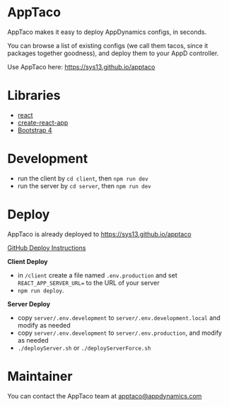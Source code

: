 # AppTaco

AppTaco makes it easy to deploy AppDynamics configs, in seconds.

You can browse a list of existing configs (we call them tacos, since it packages together goodness), and deploy them to your AppD controller.

Use AppTaco here: https://sys13.github.io/apptaco

# Libraries

- [react](https://reactjs.org/)
- [create-react-app](https://github.com/facebookincubator/create-react-app/blob/master/packages/react-scripts/template/README.md)
- [Bootstrap 4](http://getbootstrap.com/)

# Development

- run the client by `cd client`, then `npm run dev`
- run the server by `cd server`, then `npm run dev`

# Deploy

AppTaco is already deployed to https://sys13.github.io/apptaco

[GitHub Deploy Instructions](https://github.com/facebook/create-react-app/blob/master/packages/react-scripts/template/README.md#github-pages)

**Client Deploy**

- in `/client` create a file named `.env.production` and set `REACT_APP_SERVER_URL=` to the URL of your server
- `npm run deploy`.

**Server Deploy**

- copy `server/.env.development` to `server/.env.development.local` and modify as needed
- copy `server/.env.development` to `server/.env.production`, and modify as needed
- `./deployServer.sh` or `./deployServerForce.sh`

# Maintainer

You can contact the AppTaco team at apptaco@appdynamics.com
